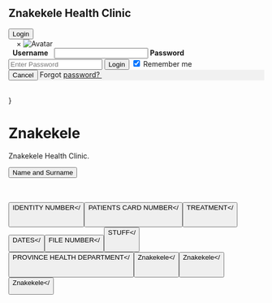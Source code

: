 <html>
<style>/* Full-width input fields */input[type=text],
input[type=password] {
    width: 100%;
    padding: 12px 20px;
    margin: 8px 0;
    display: inline-block;
    border: 1px solid #ccc;
    box-sizing: border-box;
}/* Set a style for all buttons */button {
    background-color: #48d1cc;
    color: white;
    padding: 14px 20px;
    margin: 8px 0;
    border: none;
    cursor: pointer;
    width: 100%;
}
.cancelbtn {
    width: auto;
    padding: 10px 18px;
    background-color: #4682b4;
}/* Center the image and position
the close button */.imgcontainer {
    text-align: center;
    margin: 24px 0 12px 0;
    position: relative;
}img.avatar {
    width: 40%;
    border-radius: 50%;
}.container {
    padding: 16px;
}span.psw {
    float: right;
    padding-top: 16px;
}/* The Modal (background) */.modal {
   display: none;
   position: fixed;
   z-index: 1;
   left: 0;
   top: 0;
   width: 100%;
   height: 100%;
   overflow: auto;
   background-color: rgb(0,0,0);
   background-color: rgba(0,0,0,0.4);
   padding-top: 60px;
}
.modal-content {
    background-color: #fefefe;
    margin: 5% auto 15% auto;
    border: 1px solid #888;
    width: 80%;
}/* The Close Button (x) */.close {
    position: absolute;
    right: 25px;
    top: 0;
    color: #000;
    font-size: 35px;
    font-weight: bold;
}.close:hover,
.close:focus {
    color: red;
    cursor: pointer;
}/* Add Zoom Animation */ .animate {
 -webkit-animation: animatezoom 0.6s;
 animation: animatezoom 0.6s
}@-webkit-keyframes animatezoom {
 from {-webkit-transform: scale(0)}
 to {-webkit-transform: scale(1)}
}@keyframes animatezoom {
    from {transform: scale(0)}
    to {transform: scale(1)}
}/* Change styles for span and cancel
button on extra small screens */ @media screen and(max-width: 300px){
    span.psw {
       display: block;
       float: none;
    }
    .cancelbtn {
       width: 100%;
    }
}
</style>
<body><h2> Znakekele Health Clinic</h2><button onclick="document.
getElementById('id01').style.display='block'"
style="width:auto;">Login
</button><div id="id01" class="modal"><form class="modal-content animate"
action="action_page.php">
<div class="imgcontainer">
<span onclick="document
.getElementById('id01').style.display='none'"
class="close" title="Close Modal">
    &times;</span> <img src="img_profile.png"
 alt="Avatar"
 class="avatar">
    </div>
 <div class="container">
  <label><b>Username</b></label>
  <input type="text" placeholder=
  "Enter Username"
  name="uname" required>
<label><b>Password</b></label>
<input type="password" placeholder=
"Enter Password" name="psw" required>
<button type="submit">Login</button>
<input type="checkbox"
checked="checked">
Remember me
</div>
 <div class="container"
 style="background-color:#f1f1f1">
 <button type="button"
 onclick="document.getElementById
 ('id01').style. display='none'" class="cancelbtn">
 Cancel</button>
 <span class="psw">Forgot
 <a href="#">password? </a></span>
  </div>
  </form>
</div><script>// Get the modal var modal = document.getElementById
('id01');// When the user clicks anywhere
outside of the modal, close it window.onclick = function(event) {
    if (event.target == modal) {
     modal.style.display = "none";
    }
}
</script></body>
</html

}
</script>

</body>

</body>

</body>

</body>

</body>

</body>

</body>

<h1>Znakekele</h1>

<p id="demo">Znakekele Health Clinic.</p>

 

<button type="button" onclick="myFunction()">Name and Surname</button>

<br/> </n> </br>
<button type="button" onclick="myFunction()">IDENTITY NUMBER</
<br/> </n> </br>

<button type="button" onclick="myFunction()">PATIENTS CARD    NUMBER</
<br/> <n/> </br>

<button type="button" onclick="myFunction()">TREATMENT</
<br/></n></br>

<button type="button" onclick="myFunction()">DATES</
<br/><n/>

<button type="button" onclick="myFunction()">FILE NUMBER</
<br/></n>

<button type="button" onclick="myFunction()">STUFF</
<br/><n/><br/>

<button type="button" onclick="myFunction()">PROVINCE HEALTH DEPARTMENT</
<br/></n><br/>

<button type="button" onclick="myFunction()">Znakekele</
<br/><n/><br/>

<button type="button" onclick="myFunction()">Znakekele</
<br/></n></br>

<button type="button" onclick="myFunction()">Znakekele</
</body>
</html> 
